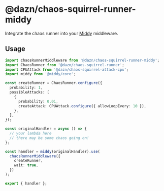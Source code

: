 # @dazn/chaos-squirrel-runner-middy

Integrate the chaos runner into your [Middy](https://github.com/middyjs/middy) middleware.

## Usage

```ts
import chaosRunnerMiddleware from '@dazn/chaos-squirrel-runner-middy';
import ChaosRunner from '@dazn/chaos-squirrel-runner';
import CPUAttack from '@dazn/chaos-squirrel-attack-cpu';
import middy from '@middy/core';

const createRunner = ChaosRunner.configure({
  probability: 1,
  possibleAttacks: [
    {
      probability: 0.01,
      createAttack: CPUAttack.configure({ allowLoopEvery: 10 }),
    },
  ],
});

const originalHandler = async () => {
  // your lambda here
  // there may be some chaos going on!
};

const handler = middy(originalHandler).use(
  chaosRunnerMiddleware({
    createRunner,
    wait: true,
  })
);

export { handler };
```

